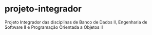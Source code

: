 # projeto-integrador
Projeto Integrador das disciplinas de Banco de Dados II, Engenharia de Software II e Programação Orientada a Objetos II
